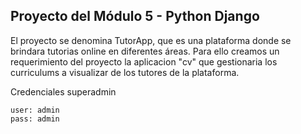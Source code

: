 ## Proyecto del Módulo 5 - Python Django

El proyecto se denomina TutorApp, que es una plataforma donde se brindara tutorias online en diferentes áreas. Para ello creamos un requerimiento del proyecto la aplicacion "cv" que gestionaria los curriculums a visualizar de los tutores de la plataforma.

Credenciales superadmin

```
user: admin
pass: admin
```
